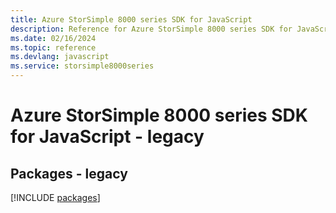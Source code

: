 ```yaml
---
title: Azure StorSimple 8000 series SDK for JavaScript
description: Reference for Azure StorSimple 8000 series SDK for JavaScript
ms.date: 02/16/2024
ms.topic: reference
ms.devlang: javascript
ms.service: storsimple8000series
---
```

# Azure StorSimple 8000 series SDK for JavaScript - legacy
## Packages - legacy
[!INCLUDE [packages](storsimple-8000-series-index.md)]